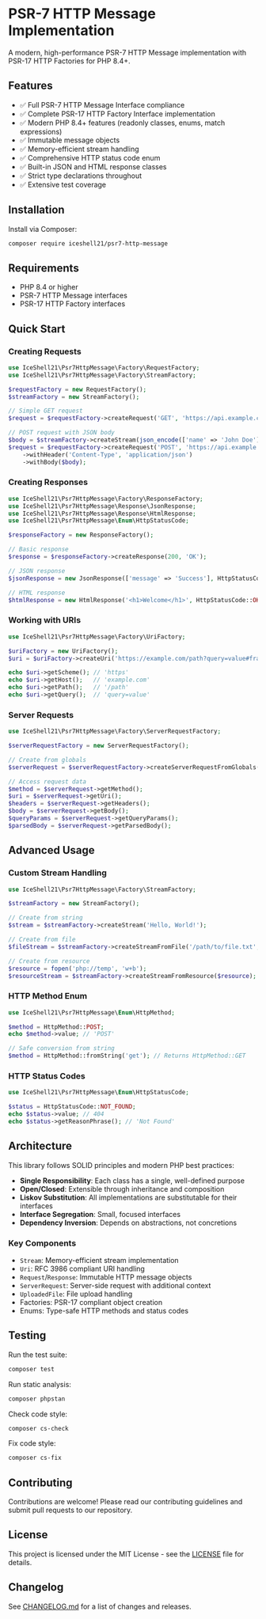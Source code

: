 
# PSR-7 HTTP Message Implementation

A modern, high-performance PSR-7 HTTP Message implementation with PSR-17 HTTP Factories for PHP 8.4+.

## Features

- ✅ Full PSR-7 HTTP Message Interface compliance
- ✅ Complete PSR-17 HTTP Factory Interface implementation
- ✅ Modern PHP 8.4+ features (readonly classes, enums, match expressions)
- ✅ Immutable message objects
- ✅ Memory-efficient stream handling
- ✅ Comprehensive HTTP status code enum
- ✅ Built-in JSON and HTML response classes
- ✅ Strict type declarations throughout
- ✅ Extensive test coverage

## Installation

Install via Composer:

```bash
composer require iceshell21/psr7-http-message
```

## Requirements

- PHP 8.4 or higher
- PSR-7 HTTP Message interfaces
- PSR-17 HTTP Factory interfaces

## Quick Start

### Creating Requests

```php
use IceShell21\Psr7HttpMessage\Factory\RequestFactory;
use IceShell21\Psr7HttpMessage\Factory\StreamFactory;

$requestFactory = new RequestFactory();
$streamFactory = new StreamFactory();

// Simple GET request
$request = $requestFactory->createRequest('GET', 'https://api.example.com/users');

// POST request with JSON body
$body = $streamFactory->createStream(json_encode(['name' => 'John Doe']));
$request = $requestFactory->createRequest('POST', 'https://api.example.com/users')
    ->withHeader('Content-Type', 'application/json')
    ->withBody($body);
```

### Creating Responses

```php
use IceShell21\Psr7HttpMessage\Factory\ResponseFactory;
use IceShell21\Psr7HttpMessage\Response\JsonResponse;
use IceShell21\Psr7HttpMessage\Response\HtmlResponse;
use IceShell21\Psr7HttpMessage\Enum\HttpStatusCode;

$responseFactory = new ResponseFactory();

// Basic response
$response = $responseFactory->createResponse(200, 'OK');

// JSON response
$jsonResponse = new JsonResponse(['message' => 'Success'], HttpStatusCode::OK);

// HTML response
$htmlResponse = new HtmlResponse('<h1>Welcome</h1>', HttpStatusCode::OK);
```

### Working with URIs

```php
use IceShell21\Psr7HttpMessage\Factory\UriFactory;

$uriFactory = new UriFactory();
$uri = $uriFactory->createUri('https://example.com/path?query=value#fragment');

echo $uri->getScheme(); // 'https'
echo $uri->getHost();   // 'example.com'
echo $uri->getPath();   // '/path'
echo $uri->getQuery();  // 'query=value'
```

### Server Requests

```php
use IceShell21\Psr7HttpMessage\Factory\ServerRequestFactory;

$serverRequestFactory = new ServerRequestFactory();

// Create from globals
$serverRequest = $serverRequestFactory->createServerRequestFromGlobals();

// Access request data
$method = $serverRequest->getMethod();
$uri = $serverRequest->getUri();
$headers = $serverRequest->getHeaders();
$body = $serverRequest->getBody();
$queryParams = $serverRequest->getQueryParams();
$parsedBody = $serverRequest->getParsedBody();
```

## Advanced Usage

### Custom Stream Handling

```php
use IceShell21\Psr7HttpMessage\Factory\StreamFactory;

$streamFactory = new StreamFactory();

// Create from string
$stream = $streamFactory->createStream('Hello, World!');

// Create from file
$fileStream = $streamFactory->createStreamFromFile('/path/to/file.txt', 'r');

// Create from resource
$resource = fopen('php://temp', 'w+b');
$resourceStream = $streamFactory->createStreamFromResource($resource);
```

### HTTP Method Enum

```php
use IceShell21\Psr7HttpMessage\Enum\HttpMethod;

$method = HttpMethod::POST;
echo $method->value; // 'POST'

// Safe conversion from string
$method = HttpMethod::fromString('get'); // Returns HttpMethod::GET
```

### HTTP Status Codes

```php
use IceShell21\Psr7HttpMessage\Enum\HttpStatusCode;

$status = HttpStatusCode::NOT_FOUND;
echo $status->value; // 404
echo $status->getReasonPhrase(); // 'Not Found'
```

## Architecture

This library follows SOLID principles and modern PHP best practices:

- **Single Responsibility**: Each class has a single, well-defined purpose
- **Open/Closed**: Extensible through inheritance and composition
- **Liskov Substitution**: All implementations are substitutable for their interfaces
- **Interface Segregation**: Small, focused interfaces
- **Dependency Inversion**: Depends on abstractions, not concretions

### Key Components

- `Stream`: Memory-efficient stream implementation
- `Uri`: RFC 3986 compliant URI handling
- `Request`/`Response`: Immutable HTTP message objects
- `ServerRequest`: Server-side request with additional context
- `UploadedFile`: File upload handling
- Factories: PSR-17 compliant object creation
- Enums: Type-safe HTTP methods and status codes

## Testing

Run the test suite:

```bash
composer test
```

Run static analysis:

```bash
composer phpstan
```

Check code style:

```bash
composer cs-check
```

Fix code style:

```bash
composer cs-fix
```

## Contributing

Contributions are welcome! Please read our contributing guidelines and submit pull requests to our repository.

## License

This project is licensed under the MIT License - see the [LICENSE](LICENSE) file for details.

## Changelog

See [CHANGELOG.md](CHANGELOG.md) for a list of changes and releases.
